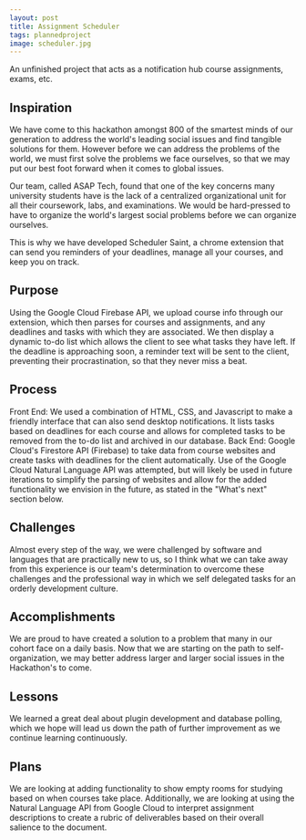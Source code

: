 ```yaml
---
layout: post
title: Assignment Scheduler
tags: plannedproject
image: scheduler.jpg
---
```


An unfinished project that acts as a notification hub course assignments, exams, etc.

## Inspiration
We have come to this hackathon amongst 800 of the smartest minds of our generation to address the world's leading social issues and find tangible solutions for them. However before we can address the problems of the world, we must first solve the problems we face ourselves, so that we may put our best foot forward when it comes to global issues.

Our team, called ASAP Tech, found that one of the key concerns many university students have is the lack of a centralized organizational unit for all their coursework, labs, and examinations. We would be hard-pressed to have to organize the world's largest social problems before we can organize ourselves.

This is why we have developed Scheduler Saint, a chrome extension that can send you reminders of your deadlines, manage all your courses, and keep you on track.

## Purpose
Using the Google Cloud Firebase API, we upload course info through our extension, which then parses for courses and assignments, and any deadlines and tasks with which they are associated. We then display a dynamic to-do list which allows the client to see what tasks they have left. If the deadline is approaching soon, a reminder text will be sent to the client, preventing their procrastination, so that they never miss a beat.

## Process
Front End: We used a combination of HTML, CSS, and Javascript to make a friendly interface that can also send desktop notifications. It lists tasks based on deadlines for each course and allows for completed tasks to be removed from the to-do list and archived in our database. Back End: Google Cloud's Firestore API (Firebase) to take data from course websites and create tasks with deadlines for the client automatically. Use of the Google Cloud Natural Language API was attempted, but will likely be used in future iterations to simplify the parsing of websites and allow for the added functionality we envision in the future, as stated in the "What's next" section below.

## Challenges 
Almost every step of the way, we were challenged by software and languages that are practically new to us, so I think what we can take away from this experience is our team's determination to overcome these challenges and the professional way in which we self delegated tasks for an orderly development culture.

## Accomplishments
We are proud to have created a solution to a problem that many in our cohort face on a daily basis. Now that we are starting on the path to self-organization, we may better address larger and larger social issues in the Hackathon's to come.

## Lessons
We learned a great deal about plugin development and database polling, which we hope will lead us down the path of further improvement as we continue learning continuously.

## Plans
We are looking at adding functionality to show empty rooms for studying based on when courses take place. Additionally, we are looking at using the Natural Language API from Google Cloud to interpret assignment descriptions to create a rubric of deliverables based on their overall salience to the document.